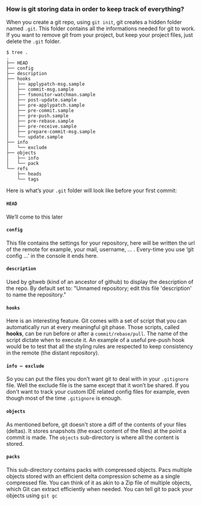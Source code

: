 
### How is git storing data in order to keep track of everything?

When you create a git repo, using `git init`, git creates a hidden folder named `.git`. This folder contains all the informations needed for git to work. If you want to remove git from your project, but keep your project files, just delete the `.git` folder.
```
$ tree .
.
├── HEAD
├── config
├── description
├── hooks
│   ├── applypatch-msg.sample
│   ├── commit-msg.sample
│   ├── fsmonitor-watchman.sample
│   ├── post-update.sample
│   ├── pre-applypatch.sample
│   ├── pre-commit.sample
│   ├── pre-push.sample
│   ├── pre-rebase.sample
│   ├── pre-receive.sample
│   ├── prepare-commit-msg.sample
│   └── update.sample
├── info
│   └── exclude
├── objects
│   ├── info
│   └── pack
└── refs
    ├── heads
    └── tags
```
Here is what’s your `.git` folder will look like before your first commit:

#### `HEAD`

We’ll come to this later

#### `config`

This file contains the settings for your repository, here will be written the url of the remote for example, your mail, username, … . Every-time you use ‘git config …’ in the console it ends here.

#### `description`

Used by gitweb (kind of an ancestor of github) to display the description of the repo. By default set to: "Unnamed repository; edit this file 'description' to name the repository."

#### `hooks`

Here is an interesting feature. Git comes with a set of script that you can automatically run at every meaningful git phase. Those scripts, called **hooks**, can be run before or after a `commit/rebase/pull`. The name of the script dictate when to execute it. An example of a useful pre-push hook would be to test that all the styling rules are respected to keep consistency in the remote (the distant repository).

#### `info — exclude`

So you can put the files you don’t want git to deal with in your `.gitignore` file. Well the exclude file is the same except that it won’t be shared. If you don't want to track your custom IDE related config files for example, even though most of the time `.gitignore` is enough.

#### `objects`

As mentioned before, git doesn't store a diff of the contents of your files (deltas). It stores snapshots (the exact content of the files) at the point a commit is made. The `objects` sub-directory is where all the content is stored.

#### `packs`

This sub-directory contains packs with compressed objects. Pacs multiple objects stored with an efficient delta compression scheme as a single compressed file. You can think of it as akin to a Zip file of multiple objects, which Git can extract efficiently when needed. You can tell git to pack your objects using `git gc`